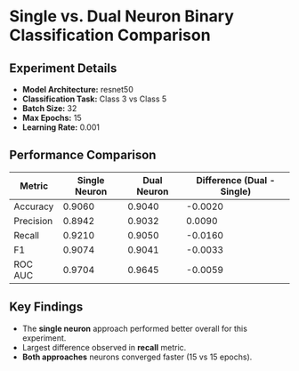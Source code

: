 # Single vs. Dual Neuron Binary Classification Comparison

## Experiment Details

- **Model Architecture:** resnet50
- **Classification Task:** Class 3 vs Class 5
- **Batch Size:** 32
- **Max Epochs:** 15
- **Learning Rate:** 0.001

## Performance Comparison

| Metric | Single Neuron | Dual Neuron | Difference (Dual - Single) |
| ------ | ------------- | ---------- | -------------------------- |
| Accuracy | 0.9060 | 0.9040 | -0.0020 |
| Precision | 0.8942 | 0.9032 | 0.0090 |
| Recall | 0.9210 | 0.9050 | -0.0160 |
| F1 | 0.9074 | 0.9041 | -0.0033 |
| ROC AUC | 0.9704 | 0.9645 | -0.0059 |

## Key Findings

- The **single neuron** approach performed better overall for this experiment.
- Largest difference observed in **recall** metric.
- **Both approaches** neurons converged faster (15 vs 15 epochs).

